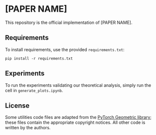 # [PAPER NAME]

This repository is the official implementation of [PAPER NAME].

## Requirements

To install requirements, use the provided `requirements.txt`:

```setup
pip install -r requirements.txt
```

## Experiments

To run the experiments validating our theoretical analysis, simply run the cell in `generate_plots.ipynb`.

## License

Some utilities code files are adapted from the [PyTorch Geometric library](https://github.com/pyg-team/pytorch_geometric); these files contain the appropriate copyright notices. All other code is written by the authors.
